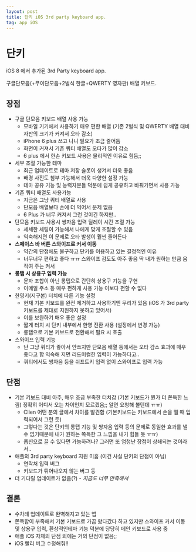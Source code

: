 ```yaml
---
layout: post
title: 단키 iOS 3rd party keyboard app.
tag: app iOS
---
```


# 단키
iOS 8 에서 추가된 3rd Party keyboard app.

구글단모음(+무이단모음+2벌식 한글+QWERTY 영자판) 배열 키보드.

## 장점
* 구글 단모음 키보드 배열 사용 가능
    * 모바일 기기에서 사용하기 매우 편한 배열 (기존 2벌식 및 QWERTY 배열 대비 자판의 크기가 커져서 오타 감소)
    * iPhone 6 plus 쓰고 나니 필요가 조금 줄어듬
    * 화면이 커져서 기존 쿼티 배열도 오타가 많이 감소
    * 6 plus 에서 한손 키보드 사용은 물리적인 이유로 힘듬;;
* 세부 조절 가능한 테마
    * 최근 업데이트로 테마 저장 슬롯이 생겨서 더욱 좋음
    * 배경 사진도 첨부 가능해서 더욱 다양한 설정 가능
    * 테마 공유 기능 및 능력자분들 덕분에 쉽게 공유하고 바꿔가면서 사용 가능
* 기존 쿼티 배열도 사용가능
    * 지금은 그냥 쿼티 배열로 사용
    * 단모음 배열보다 손에 더 익어서 문제 없음
    * 6 Plus 가 너무 커져서 그런 것이긴 하지만..
* 단모음 키보드 사용시 쌍자음 입력 딜레이 시간 조절 가능
    * 세세한 세팅이 가능해서 나에게 맞게 조절할 수 있음
    * 익숙해지면 이 문제로 오타 발생이 훨씬 줄어든다
* **스페이스 바 버튼 스와이프로 커서 이동**
    * 약간의 단점에도 불구하고 단키를 이용하고 있는 결정적인 이유
    * 너무너무 편하고 좋다 ㅠㅠ 스와이프 감도도 아주 좋음 딱 내가 원하는 만큼 움직여 주는 커서
* **롱탭 시 상용구 입력 가능**
    * 문자 조합이 아닌 롱탭으로 간단히 상용구 기능을 구현
    * 이메일 주소 등 매우 편하게 사용 가능 이보다 편할 수 없다
* 한영키(지구본) 터치에 따른 기능 설정
    * 현재 기본 키보드를 완전 제거하고 사용하기엔 무리가 있음 (iOS 가 3rd party 키보드를 제대로 지원하지 못하고 있어서)
    * 이를 보완하기 매우 좋은 설정
    * 짧게 터치 시 단키 내부에서 한영 전환 사용 (설정에서 변경 가능)
    * 롱탭으로 기본 키보드로 전환해서 필요 시 호출
* 스와이프 입력 기능
    * 난 그냥 쿼티가 좋아서 안쓰지만 단모음 배열 등에서는 오타 감소 효과에 매우 좋다고 함 익숙해 지면 리드미컬한 입력이 가능하다고..
    * 쿼티에서도 쌍자음 등을 쉬프트키 입력 없이 스와이프로 입력 가능

## 단점
* 기본 키보드 대비 아주, 매우 조금 부족한 터치감 (기본 키보드가 뭔가 더 쫀득한 느낌) 정확히 어디서 오는 차이인지 모르겠음;; 알면 요청해 볼텐데 ㅠㅠ)
    * Clien 어떤 분의 글에서 차이를 발견함 (기본키보드는 키보드에서 손을 뗄 때 입력되어서 그런 듯)
    * 그렇다는 것은 단키의 롱탭 기능 및 쌍자음 입력 등의 문제로 동일한 효과를 낼 수 없기때문에 내가 원하는 쪽득한 그 느낌을 내기 힘들 듯 ㅠㅠ)
    * 옵션으로 끌 수 있다면 가능하려나? 그러면 또 엄청난 장점이 상쇄되는 것이라서..
* 애플의 3rd party keyboard 지원 미흡 (이건 사실 단키의 단점이 아님)
    * 연락처 입력 버그
    * 키보드가 튀어나오지 않는 버그 등
* 더 기다릴 업데이트가 없음(?) - *지금도 너무 만족해서*

## 결론
* 수차례 업데이트로 완벽해지고 있는 앱
* 쫀득함이 부족해서 기본 키보드로 가끔 왔다갔다 하고 있지만 스와이프 커서 이동 및 상용구 입력, 환상적인테마 기능 덕분에 당당히 메인 키보드로 사용 중
* 애플 iOS 자체의 단점 외에는 거의 단점이 없음;;
* iOS 빨리 버그 수정해줘!!
    